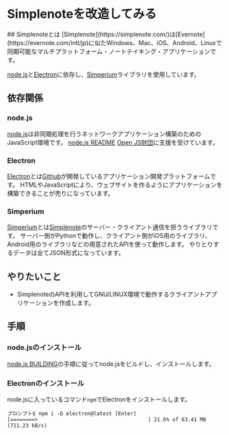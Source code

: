 # Simplenoteを改造してみる
<div class="outline"></div>
## Simplenoteとは
[Simplenote](https://simplenote.com/)は[Evernote](https://evernote.com/intl/jp)に似たWindows、Mac、iOS、Android、Linuxで同期可能なマルチプラットフォーム・ノートテイキング・アプリケーションです。

[node.js](https://nodejs.org/ja/)と[Electron](https://electronjs.org/)に依存し、[Simperium](https://simperium.com/)ライブラリを使用しています。

## 依存関係
### node.js
[node.js](https://nodejs.org/ja/)は非同期処理を行うネットワークアプリケーション構築のためのJavaScript環境です。
[node.js README](article.php?entry=misc/docs/01_readmes/001)
[Open JS財団](https://openjsf.org/)に支援を受けています。

### Electron
[Electron](https://electronjs.org/)とは[Github](https://github.com)が開発しているアプリケーション開発プラットフォームです。
HTMLやJavaScriptにより、ウェブサイトを作るようにアプリケーションを構築できることが売りになっています。

### Simperium
[Simperium](https://simperium.com/)とは[Simplenote](https://simplenote.com/)のサーバー・クライアント通信を担うライブラリです。
サーバー側がPythonで動作し、クライアント側がiOS用のライブラリ、Android用のライブラリなどの用意されたAPIを使って動作します。
やりとりするデータは全てJSON形式になっています。

## やりたいこと
* SimplenoteのAPIを利用してGNU/LINUX環境で動作するクライアントアプリケーションを作成します。

## 手順
### node.jsのインストール
[node.js BUILDING](article.php?entry=misc/docs/01_readmes/002)の手順に従ってnode.jsをビルドし、インストールします。
### Electronのインストール
node.jsに入っているコマンド`npm`でElectronをインストールします。
```ターミナル
プロンプト$ npm i -D electron@latest [Enter]
[========>                                    ] 21.6% of 63.41 MB (711.23 kB/s)
```
